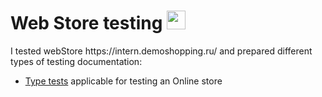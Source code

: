 # Web Store testing <img src= "https://icons8.ru/icon/lMhEFosNBRbT/shopping-cart" height="30" >


<p>I tested webStore https://intern.demoshopping.ru/ and prepared different types of testing documentation: </p>


 <ul>
    <li><a href="https://docs.google.com/spreadsheets/d/152x_XiLu2toV2CowunFIbLZPbDCXzhZA0h2ODH6vpvY/edit?usp=sharing">Type tests</a> applicable for testing an Online store </li>
    
 
 
 
 </ul>
